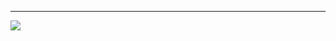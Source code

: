 ---

<img align="left" src="https://github-readme-stats.vercel.app/api?username=NoahLloyd&show_icons=true&hide_border?true" />
